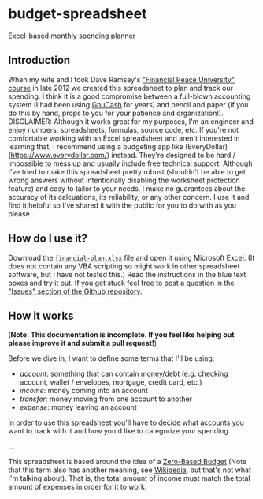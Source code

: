 # budget-spreadsheet
Excel-based monthly spending planner

## Introduction
When my wife and I took Dave Ramsey's ["Financial Peace University" course](https://www.daveramsey.com/fpu/) in late 2012 we created this spreadsheet to plan and track our spending.
I think it is a good compromise between a full-blown accounting system (I had been using [GnuCash](http://www.gnucash.org/) for years)
and pencil and paper (if you do this by hand, props to you for your patience and organization!).
DISCLAIMER: Although it works great for my purposes, I'm an engineer and enjoy numbers, spreadsheets, formulas, source code, etc.
If you're not comfortable working with an Excel spreadsheet and aren't interested in learning that, I recommend using a budgeting app like (EveryDollar)(https://www.everydollar.com/) instead. They're designed to be hard / impossible to mess up and usually include free technical support.
Although I've tried to make this spreadsheet pretty robust (shouldn't be able to get wrong answers without intentionally disabling the worksheet protection feature) and easy to tailor to your needs, I make no guarantees about the accuracy of its calcuations, its reliability, or any other concern. I use it and find it helpful so I've shared it with the public for you to do with as you please.

## How do I use it?
Download the [`financial-plan.xlsx`](./financial-plan.xlsx) file and open it using Microsoft Excel.
(It does not contain any VBA scripting so might work in other spreadsheet software, but I have not tested this.)
Read the instructions in the blue text boxes and try it out. If you get stuck feel free to post a question in the ["Issues" section of the Github repository](https://github.com/jacobq/budget-spreadsheet/issues).

## How it works
(**Note: This documentation is incomplete. If you feel like helping out please improve it and submit a pull request!**)

Before we dive in, I want to define some terms that I'll be using:
- *account*: something that can contain money/debt (e.g. checking account, wallet / envelopes, mortgage, credit card, etc.)
- *income*: money coming into an account
- *transfer*: money moving from one account to another
- *expense*: money leaving an account

In order to use this spreadsheet you'll have to decide what accounts you want to track with it and how you'd like to categorize your spending.

...

This spreadsheet is based around the idea of a [Zero-Based Budget](http://www.daveramsey.com/blog/zero-based-budget-what-why)
(Note that this term also has another meaning, see [Wikipedia](https://en.wikipedia.org/wiki/Zero-based_budgeting), but that's not what I'm talking about).
That is, the total amount of income must match the total amount of expenses in order for it to work.


